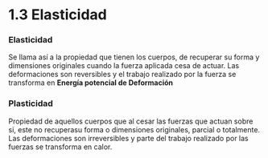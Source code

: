# 1.3 Elasticidad
### Elasticidad
Se llama así a la propiedad que tienen los cuerpos, de recuperar su forma y dimensiones originales cuando la fuerza aplicada cesa de actuar. Las deformaciones son reversibles y el trabajo realizado por la fuerza se transforma en **Energía potencial de Deformación**

### Plasticidad
Propiedad de aquellos cuerpos que al cesar las fuerzas que actuan sobre si, este no recuperasu forma o dimensiones originales, parcial o totalmente. Las deformaciones son irreversibles y parte del trabajo realizado por las fuerzas se transforma en calor.

